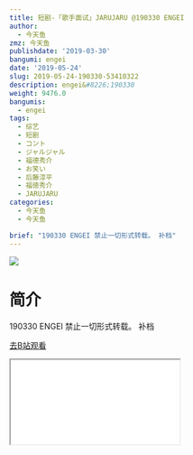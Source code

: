 ```yaml
---
title: 短剧-「歌手面试」JARUJARU @190330 ENGEI
author:
  - 今天鱼
zmz: 今天鱼
publishdate: '2019-03-30'
bangumi: engei
date: '2019-05-24'
slug: 2019-05-24-190330-53410322
description: engei&#8226;190330
weight: 9476.0
bangumis:
  - engei
tags:
  - 综艺
  - 短剧
  - コント
  - ジャルジャル
  - 福德秀介
  - お笑い
  - 后藤淳平
  - 福徳秀介
  - JARUJARU
categories:
  - 今天鱼
  - 今天鱼

brief: "190330 ENGEI 禁止一切形式转载。 补档"
---
```

![](https://i.imgur.com/BhIbh77.jpg)
# 简介  
190330 ENGEI
禁止一切形式转载。
补档  

[去B站观看](https://www.bilibili.com/video/av53410322/)
<div class ="resp-container"><iframe class="testiframe" src="//player.bilibili.com/player.html?aid=53410322"", scrolling="no", allowfullscreen="true" > </iframe></div> 
